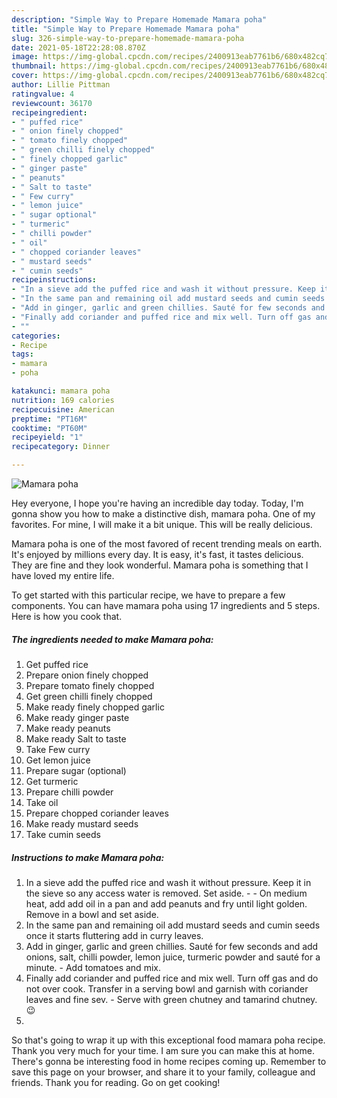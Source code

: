 ```yaml
---
description: "Simple Way to Prepare Homemade Mamara poha"
title: "Simple Way to Prepare Homemade Mamara poha"
slug: 326-simple-way-to-prepare-homemade-mamara-poha
date: 2021-05-18T22:28:08.870Z
image: https://img-global.cpcdn.com/recipes/2400913eab7761b6/680x482cq70/mamara-poha-recipe-main-photo.jpg
thumbnail: https://img-global.cpcdn.com/recipes/2400913eab7761b6/680x482cq70/mamara-poha-recipe-main-photo.jpg
cover: https://img-global.cpcdn.com/recipes/2400913eab7761b6/680x482cq70/mamara-poha-recipe-main-photo.jpg
author: Lillie Pittman
ratingvalue: 4
reviewcount: 36170
recipeingredient:
- " puffed rice"
- " onion finely chopped"
- " tomato finely chopped"
- " green chilli finely chopped"
- " finely chopped garlic"
- " ginger paste"
- " peanuts"
- " Salt to taste"
- " Few curry"
- " lemon juice"
- " sugar optional"
- " turmeric"
- " chilli powder"
- " oil"
- " chopped coriander leaves"
- " mustard seeds"
- " cumin seeds"
recipeinstructions:
- "In a sieve add the puffed rice and wash it without pressure. Keep it in the sieve so any access water is removed. Set aside.   On medium heat, add add oil in a pan and add peanuts and fry until light golden. Remove in a bowl and set aside."
- "In the same pan and remaining oil add mustard seeds and cumin seeds once it starts fluttering add in curry leaves."
- "Add in ginger, garlic and green chillies. Sauté for few seconds and add onions, salt, chilli powder, lemon juice, turmeric powder and sauté for a minute.  Add tomatoes and mix."
- "Finally add coriander and puffed rice and mix well. Turn off gas and do not over cook. Transfer in a serving bowl and garnish with coriander leaves and fine sev.  Serve with green chutney and tamarind chutney. 😉"
- ""
categories:
- Recipe
tags:
- mamara
- poha

katakunci: mamara poha 
nutrition: 169 calories
recipecuisine: American
preptime: "PT16M"
cooktime: "PT60M"
recipeyield: "1"
recipecategory: Dinner

---
```



![Mamara poha](https://img-global.cpcdn.com/recipes/2400913eab7761b6/680x482cq70/mamara-poha-recipe-main-photo.jpg)

Hey everyone, I hope you're having an incredible day today. Today, I'm gonna show you how to make a distinctive dish, mamara poha. One of my favorites. For mine, I will make it a bit unique. This will be really delicious.



Mamara poha is one of the most favored of recent trending meals on earth. It's enjoyed by millions every day. It is easy, it's fast, it tastes delicious. They are fine and they look wonderful. Mamara poha is something that I have loved my entire life.


To get started with this particular recipe, we have to prepare a few components. You can have mamara poha using 17 ingredients and 5 steps. Here is how you cook that.

<!--inarticleads1-->

##### The ingredients needed to make Mamara poha:

1. Get  puffed rice
1. Prepare  onion finely chopped
1. Prepare  tomato finely chopped
1. Get  green chilli finely chopped
1. Make ready  finely chopped garlic
1. Make ready  ginger paste
1. Make ready  peanuts
1. Make ready  Salt to taste
1. Take  Few curry
1. Get  lemon juice
1. Prepare  sugar (optional)
1. Get  turmeric
1. Prepare  chilli powder
1. Take  oil
1. Prepare  chopped coriander leaves
1. Make ready  mustard seeds
1. Take  cumin seeds




<!--inarticleads2-->

##### Instructions to make Mamara poha:

1. In a sieve add the puffed rice and wash it without pressure. Keep it in the sieve so any access water is removed. Set aside.  -  - On medium heat, add add oil in a pan and add peanuts and fry until light golden. Remove in a bowl and set aside.
1. In the same pan and remaining oil add mustard seeds and cumin seeds once it starts fluttering add in curry leaves.
1. Add in ginger, garlic and green chillies. Sauté for few seconds and add onions, salt, chilli powder, lemon juice, turmeric powder and sauté for a minute.  - Add tomatoes and mix.
1. Finally add coriander and puffed rice and mix well. Turn off gas and do not over cook. Transfer in a serving bowl and garnish with coriander leaves and fine sev.  - Serve with green chutney and tamarind chutney. 😉
1. 




So that's going to wrap it up with this exceptional food mamara poha recipe. Thank you very much for your time. I am sure you can make this at home. There's gonna be interesting food in home recipes coming up. Remember to save this page on your browser, and share it to your family, colleague and friends. Thank you for reading. Go on get cooking!

